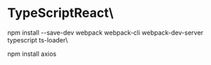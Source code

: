 # TypeScriptReact\

npm install --save-dev webpack webpack-cli webpack-dev-server typescript ts-loader\

npm install axios
